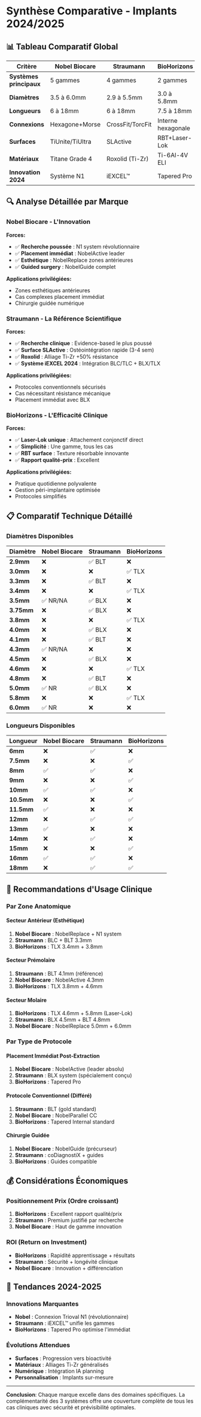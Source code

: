 # Synthèse Comparative - Implants 2024/2025

## 📊 Tableau Comparatif Global

| Critère | Nobel Biocare | Straumann | BioHorizons |
|---------|---------------|-----------|-------------|
| **Systèmes principaux** | 5 gammes | 4 gammes | 2 gammes |
| **Diamètres** | 3.5 à 6.0mm | 2.9 à 5.5mm | 3.0 à 5.8mm |
| **Longueurs** | 6 à 18mm | 6 à 18mm | 7.5 à 18mm |
| **Connexions** | Hexagone+Morse | CrossFit/TorcFit | Interne hexagonale |
| **Surfaces** | TiUnite/TiUltra | SLActive | RBT+Laser-Lok |
| **Matériaux** | Titane Grade 4 | Roxolid (Ti-Zr) | Ti-6Al-4V ELI |
| **Innovation 2024** | Système N1 | iEXCEL™ | Tapered Pro |

## 🔍 Analyse Détaillée par Marque

### Nobel Biocare - L'Innovation
**Forces:**
- ✅ **Recherche poussée** : N1 system révolutionnaire
- ✅ **Placement immédiat** : NobelActive leader
- ✅ **Esthétique** : NobelReplace zones antérieures
- ✅ **Guided surgery** : NobelGuide complet

**Applications privilégiées:**
- Zones esthétiques antérieures
- Cas complexes placement immédiat
- Chirurgie guidée numérique

### Straumann - La Référence Scientifique
**Forces:**
- ✅ **Recherche clinique** : Evidence-based le plus poussé
- ✅ **Surface SLActive** : Ostéointégration rapide (3-4 sem)
- ✅ **Roxolid** : Alliage Ti-Zr +50% résistance
- ✅ **Système iEXCEL 2024** : Intégration BLC/TLC + BLX/TLX

**Applications privilégiées:**
- Protocoles conventionnels sécurisés
- Cas nécessitant résistance mécanique
- Placement immédiat avec BLX

### BioHorizons - L'Efficacité Clinique
**Forces:**
- ✅ **Laser-Lok unique** : Attachement conjonctif direct
- ✅ **Simplicité** : Une gamme, tous les cas
- ✅ **RBT surface** : Texture résorbable innovante
- ✅ **Rapport qualité-prix** : Excellent

**Applications privilégiées:**
- Pratique quotidienne polyvalente
- Gestion péri-implantaire optimisée
- Protocoles simplifiés

## 📋 Comparatif Technique Détaillé

### Diamètres Disponibles

| Diamètre | Nobel Biocare | Straumann | BioHorizons |
|----------|---------------|-----------|-------------|
| **2.9mm** | ❌ | ✅ BLT | ❌ |
| **3.0mm** | ❌ | ❌ | ✅ TLX |
| **3.3mm** | ❌ | ✅ BLT | ❌ |
| **3.4mm** | ❌ | ❌ | ✅ TLX |
| **3.5mm** | ✅ NR/NA | ✅ BLX | ❌ |
| **3.75mm** | ❌ | ✅ BLX | ❌ |
| **3.8mm** | ❌ | ❌ | ✅ TLX |
| **4.0mm** | ❌ | ✅ BLX | ❌ |
| **4.1mm** | ❌ | ✅ BLT | ❌ |
| **4.3mm** | ✅ NR/NA | ❌ | ❌ |
| **4.5mm** | ❌ | ✅ BLX | ❌ |
| **4.6mm** | ❌ | ❌ | ✅ TLX |
| **4.8mm** | ❌ | ✅ BLT | ❌ |
| **5.0mm** | ✅ NR | ✅ BLX | ❌ |
| **5.8mm** | ❌ | ❌ | ✅ TLX |
| **6.0mm** | ✅ NR | ❌ | ❌ |

### Longueurs Disponibles

| Longueur | Nobel Biocare | Straumann | BioHorizons |
|----------|---------------|-----------|-------------|
| **6mm** | ❌ | ✅ | ❌ |
| **7.5mm** | ❌ | ❌ | ✅ |
| **8mm** | ✅ | ✅ | ❌ |
| **9mm** | ❌ | ❌ | ✅ |
| **10mm** | ✅ | ✅ | ❌ |
| **10.5mm** | ❌ | ❌ | ✅ |
| **11.5mm** | ✅ | ❌ | ❌ |
| **12mm** | ❌ | ✅ | ✅ |
| **13mm** | ✅ | ❌ | ❌ |
| **14mm** | ❌ | ✅ | ❌ |
| **15mm** | ❌ | ❌ | ✅ |
| **16mm** | ✅ | ✅ | ❌ |
| **18mm** | ❌ | ✅ | ✅ |

## 🎯 Recommandations d'Usage Clinique

### Par Zone Anatomique

#### Secteur Antérieur (Esthétique)
1. **Nobel Biocare** : NobelReplace + N1 system
2. **Straumann** : BLC + BLT 3.3mm
3. **BioHorizons** : TLX 3.4mm + 3.8mm

#### Secteur Prémolaire
1. **Straumann** : BLT 4.1mm (référence)
2. **Nobel Biocare** : NobelActive 4.3mm
3. **BioHorizons** : TLX 3.8mm + 4.6mm

#### Secteur Molaire
1. **BioHorizons** : TLX 4.6mm + 5.8mm (Laser-Lok)
2. **Straumann** : BLX 4.5mm + BLT 4.8mm
3. **Nobel Biocare** : NobelReplace 5.0mm + 6.0mm

### Par Type de Protocole

#### Placement Immédiat Post-Extraction
1. **Nobel Biocare** : NobelActive (leader absolu)
2. **Straumann** : BLX system (spécialement conçu)
3. **BioHorizons** : Tapered Pro

#### Protocole Conventionnel (Différé)
1. **Straumann** : BLT (gold standard)
2. **Nobel Biocare** : NobelParallel CC
3. **BioHorizons** : Tapered Internal standard

#### Chirurgie Guidée
1. **Nobel Biocare** : NobelGuide (précurseur)
2. **Straumann** : coDiagnostiX + guides
3. **BioHorizons** : Guides compatible

## 💰 Considérations Économiques

### Positionnement Prix (Ordre croissant)
1. **BioHorizons** : Excellent rapport qualité/prix
2. **Straumann** : Premium justifié par recherche
3. **Nobel Biocare** : Haut de gamme innovation

### ROI (Return on Investment)
- **BioHorizons** : Rapidité apprentissage + résultats
- **Straumann** : Sécurité + longévité clinique  
- **Nobel Biocare** : Innovation + différenciation

## 🔮 Tendances 2024-2025

### Innovations Marquantes
- **Nobel** : Connexion Trioval N1 (révolutionnaire)
- **Straumann** : iEXCEL™ unifie les gammes
- **BioHorizons** : Tapered Pro optimise l'immédiat

### Évolutions Attendues
- **Surfaces** : Progression vers bioactivité
- **Matériaux** : Alliages Ti-Zr généralisés
- **Numérique** : Intégration IA planning
- **Personnalisation** : Implants sur-mesure

---

**Conclusion**: Chaque marque excelle dans des domaines spécifiques. La complémentarité des 3 systèmes offre une couverture complète de tous les cas cliniques avec sécurité et prévisibilité optimales.